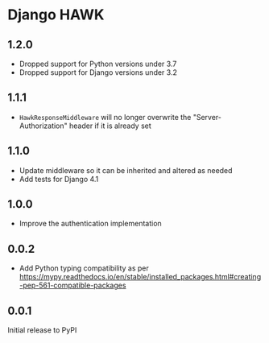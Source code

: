 # Django HAWK

## 1.2.0
- Dropped support for Python versions under 3.7
- Dropped support for Django versions under 3.2

## 1.1.1
- `HawkResponseMiddleware` will no longer overwrite the "Server-Authorization" header if
  it is already set

## 1.1.0
- Update middleware so it can be inherited and altered as needed
- Add tests for Django 4.1

## 1.0.0
- Improve the authentication implementation

## 0.0.2
- Add Python typing compatibility as per https://mypy.readthedocs.io/en/stable/installed_packages.html#creating-pep-561-compatible-packages

## 0.0.1
Initial release to PyPI
